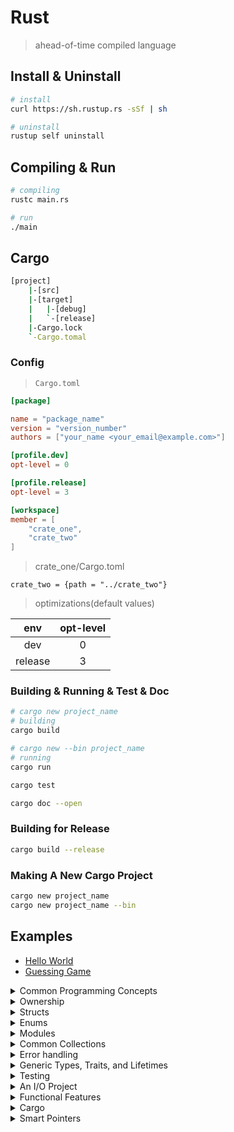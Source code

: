 # Rust

> ahead-of-time compiled language

## Install & Uninstall

```bash
# install
curl https://sh.rustup.rs -sSf | sh

# uninstall
rustup self uninstall
```

## Compiling & Run

```bash
# compiling
rustc main.rs

# run
./main
```

## Cargo

```bash
[project]
    |-[src]
    |-[target]
    |   |-[debug]
    |   `-[release]
    |-Cargo.lock
    `-Cargo.tomal

```

### Config

> `Cargo.toml`

```toml
[package]

name = "package_name"
version = "version_number"
authors = ["your_name <your_email@example.com>"]

[profile.dev]
opt-level = 0

[profile.release]
opt-level = 3

[workspace]
member = [
    "crate_one",
    "crate_two"
]
```

> crate_one/Cargo.toml

```tomal
crate_two = {path = "../crate_two"}
```

> optimizations(default values)

|env|opt-level|
|:---:|:---:|
|dev|0|
|release|3|

### Building & Running & Test & Doc

```bash
# cargo new project_name
# building
cargo build

# cargo new --bin project_name
# running
cargo run

cargo test

cargo doc --open
```

### Building for Release

```bash
cargo build --release
```

### Making A New Cargo Project

```bash
cargo new project_name
cargo new project_name --bin
```

## Examples

* [Hello World](./hello_world)
* [Guessing Game](./guessing_game)

<details>
<summary>Common Programming Concepts</summary>

* [Variables](./common_concepts/variables)
* [Data Types](./common_concepts/data_types)
* [Control flow - branches](./common_concepts/control_flow/control_flow_branches)
* [Control flow - loop](./common_concepts/control_flow/control_flow_loop)

</details>

<details>
<summary>Ownership</summary>

* [What is ownership](./ownership/ownership_what)
* [References & Borrowing](./ownership/ownership_references_borrowing)
* [Slice](./ownership/ownership_slices)

</details>

<details>
<summary>Structs</summary>

* [Defining Structs](./structs/defining_structs)
* [Example - Using Structs](./structs/rectangles)
* [Method Syntax](./structs/method_syntax)

</details>

<details>
<summary>Enums</summary>

* [Defining Enums](./enums/defining_enum)
* [Match](./enums/control_flow_match)
* [Control Flow - `if let`](./enums/if_let)

</details>

<details>
<summary>Modules</summary>

* [mod & Filesystem](./modules/mod_filesystem)
* [Controlling Visibility with `pub`](./modules/visibility_pub)
* [mod Demo](./modules/mod_demo)
* [Referring to Names in Different Modules](./modules/nested_modules)

</details>

<details>
<summary>Common Collections</summary>

* [Vectors](./common_collections/vectors)
* [Strings](./common_collections/strings)
* [Hash Maps](./common_collections/hash_maps)

</details>

<details>
<summary>Error handling</summary>

* [Unrecoverable Errors with `panic!`](./error_handling/unrecoverable_errors_panic)
* [Recoverable Errors with `Result`](./error_handling/recoverable_errors/)
* [To `panic!` or Not To `panic!`](./error_handling/panic_or_not_panic//)

</details>

<details>
<summary>Generic Types, Traits, and Lifetimes</summary>

* [Generic Data Types](./generic_types_traits_lifetimes/generic_data_types)
* [Traits](./generic_types_traits_lifetimes/traits)
* [Validating References with Lifetimes](./generic_types_traits_lifetimes/lifetime_syntax)

</details>

<details>
<summary>Testing</summary>

* [Writing tests](./testing/writing_tests)
* [Running tests](./testing/running_tests)
* [Test Organization](./testing/test_organization)

</details>

<details>
<summary>An I/O Project</summary>

* [Minigrep](./an_io_project/minigrep)

</details>

<details>
<summary>Functional Features</summary>

* [Closures](./functional_features/closures)
* [Iterators](./functional_features/iterators)

</details>

<details>
<summary>Cargo</summary>

* [Publishing a Crate](./cargo/publish_a_crate)
* [Demo](./cargo/art)

</details>

<details>
<summary>Smart Pointers</summary>

* [`Box<T>`](./smart_pointers/box_points)
* [`Deref`](./smart_pointers/deref_trait)

</details>